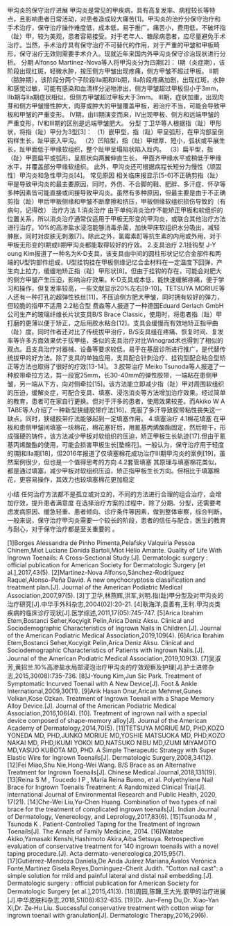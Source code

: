 甲沟炎的保守治疗进展
甲沟炎是常见的甲疾病，具有高复发率、病程较长等特点，且影响患者日常活动，对患者造成较大痛苦[1]。甲沟炎的治疗分保守治疗和手术治疗，保守治疗操作难度低，成本低，易于推广。痛苦小，费用低，不破坏指（趾）甲，较为美观，患者容易接受。对于老年人、糖尿病患者，应尽量避免手术治疗。当然，手术治疗具有保守治疗不可替代的作用，对于严重的甲皱和甲板畸形，保守治疗无效则需要手术介入。现就近年来国内外甲沟炎保守诊治现状进行分析。
分期
Alfonso Martínez-Nova等人将甲沟炎分为四期[2]：
I期（炎症期），该阶段出现红斑，轻微水肿，按压侧方甲皱出现疼痛，侧方甲皱不超过甲板。
II期（脓肿期），该阶段分两个子阶段IIa期和IIb期，IIa阶段疼痛加剧，出现红斑，水肿和感觉过敏，可能有感染和血清样分泌物渗出，侧方甲皱超过甲板但小于3mm，IIb期与IIa期症状相似，但侧方甲皱超过甲板大于3mm。
III期，症状加重，出现肉芽和侧方甲皱慢性肿大，肉芽或肿大的甲皱覆盖甲板，若治疗不当，可能会导致甲板和甲皱的严重变形。
IV期，由III期演变而来，IV出现甲板、侧方和远端甲皱的严重变形，IV和III期的区别是远端甲皱肥大。
分型
丁卫华等人根据指（趾）甲形状，将指（趾）甲分为3型[3]：
（1）嵌甲型，指（趾）甲呈弧形，在甲沟部呈倒钩样生长，趾甲嵌入甲沟。
（2）凹陷型，指（趾）甲增厚、短小，弧状或平展生长，趾甲面低于甲缘软组织，整个趾甲呈塌陷状陷入趾内。
（3）扁平型，指（趾）甲面扁平或弧形，呈扇状向两翼伸直生长， 甲面齐甲缘水平或稍低于甲缘水平，并覆盖部分甲缘软组织。
此外，甲沟炎还可根据病程长短分为慢性（顽固性）甲沟炎和急性甲沟炎[4]。
常见原因
相关临床报显示[5-6]不正确剪指（趾）甲是导致甲沟炎的最主要原因，同时，外伤、不合脚的鞋、肥胖、多汗症、怀孕等多种因素皆可能直接或间接导致甲沟炎。虽然有多种原因，但最主要是由于不正确剪指（趾）甲后甲板侧缘和甲皱不断摩擦和挤压，甲板侧缘软组织损伤导致的（有病句，记得改）
治疗方法
1.消炎治疗
由于单纯消炎治疗不能矫正甲板和软组织的位置关系，所以消炎治疗通常仅适用于甲板无形变的甲沟炎，或联合其他治疗方法进行治疗。10%的高渗盐水浸泡能够消毒杀菌，加快甲床软组织水分吸出，减轻肿胀，同时对皮肤无刺激[7]。除此之外，氯霉素酊等抗生素的内用或外用，对于甲板无形变的I期或II期甲沟炎都能取得较好的疗效。
2.支具治疗
2.1挂钩型
J-Y oung Kim报道了一种名为K-D支具，该支具由中间的圆柱形状记忆合金部件和两端的U型钩部件组成，U型挂钩挂在甲板侧缘记忆合金材料在一定温度下回弹，产生向上拉力，缓缓地矫正指（趾）甲形状[8]。但由于挂钩的存在，可能会对肥大的侧方甲皱产生压迫，影响治疗效果。K-D支具成本低，能快速缓解疼痛，便于学习和操作，但复发率较高，一些文献显示20%左右[9-10]。TETSUYA MORIUE等人还有一种打孔的超弹性铁丝[11]，不压迫侧方肥大甲皱，同时拥有较好的弹力，但较脆的指甲不适用
2.2粘合型
费淼等人报道了一种德国Eduard Gerlach GmbH公司生产的玻璃纤维长片状支具B/S Brace Classic，使用时，将患者指（趾）甲打磨的更薄以便于矫正，之后用胶水粘合[12]。支具会缓慢而有效地矫正指甲曲（趾）度。同时作者还对比了传统拔甲治疗，B/S支具组在疼痛、恢复时间、复发率等许多方面效果优于拔甲组，类似的支具治疗对比Winograd术也得到了相似的观点。且支具治疗对器械、设备等要求较低，易于在基层诊所进行推广，是代替传统拔甲的好方法。除了支具的单独应用，支具配合针刺治疗、挂钩型配合粘合型矫正等方法也取得了很好的疗效[13-14]。
3.胶带治疗
Meiko Tsunoda等人报道了一种胶带牵拉方法，剪一段宽25mm，长30-40mm的弹性胶带，一端粘在患侧甲皱，另一端从下方，向对侧牵拉[15]。该方法能立即减少指（趾）甲对周围软组织的压迫，缓解炎症，可配合支具、填塞、浸泡消炎等方法增加治疗效果。经过简单的教育，患者可在家自行更换。但对于汗多的患者，使用效果较差。而Akiko W A TABE等人介绍了一种新型狭缝胶带疗法[16]，克服了多汗导致胶带粘性丧失这一缺点，同时，狭缝胶带疗法能够起到一定填塞作用。
4.填塞治疗
4.1棉花填塞
在甲板和患侧甲皱间填塞一块棉花，棉花塞好后，用氰基丙烯酸酯固定，然后晾干，形成强硬的铸件，该方法减少甲板对软组织的压迫，矫正甲板生长轨迹[17].但由于氰基丙烯酸酯的使用，可能会损害甲板生长[垫棉花]。一般认为，保守治疗用于轻度的I期和IIa期[18]，但2016年报道了仅填塞棉花成功治疗III期甲沟炎的案例[19]，虽然案例很少，但也是一个值得思考的方向
4.2套管填塞
其原理与填塞棉花类似，都是通过填塞，减少甲板对软组织压迫，矫正指甲板生长方向。但相比于填塞棉花，更容易操作，其效力也较填塞棉花更加稳定


小结
任何治疗方法都不是孤立或对立的，不同的方法进行合理的组合治疗，会增加疗效，提升患者满意度
在选择治疗方案的过程中，除了分期、分型，还需要考虑发病原因、缓急轻重、患者倾向、诊疗条件等因素，做到整体审察，综合判断。一般来说，保守治疗甲沟炎需要一个较长的阶段，患者的信任与配合，医生的教育与耐心，对于保守治疗都是至关重要的
。








[1]Borges Alessandra de Pinho Pimenta,Pelafsky Valquíria Pessoa Chinem,Miot Luciane Donida Bartoli,Miot Hélio Amante. Quality of Life With Ingrown Toenails: A Cross-Sectional Study.[J]. Dermatologic surgery : official publication for American Society for Dermatologic Surgery [et al.],2017,43(5).
[2]Martínez-Nova Alfonso,Sánchez-Rodríguez Raquel,Alonso-Peña David. A new onychocryptosis classification and treatment plan.[J]. Journal of the American Podiatric Medical Association,2007,97(5).
[3]丁卫华,林燕辉,洪军,刘明.指(趾)甲分型及对甲沟炎的治疗研究[J].中华手外科杂志,2004(02):20-21.
[4]耿海洋,袁善有,王利.甲沟炎类疾病的临床诊疗现状[J].医学综述,2011,17(05):745-747.
[5]Arica Ibrahim Etem,Bostanci Seher,Koçyigit Pelin,Arica Deniz Aksu. Clinical and Sociodemographic Characteristics of Ingrown Nails in Children.[J]. Journal of the American Podiatric Medical Association,2019,109(4).
[6]Arica Ibrahim Etem,Bostanci Seher,Kocyigit Pelin,Arica Deniz Aksu. Clinical and Sociodemographic Characteristics of Patients with Ingrown Nails.[J]. Journal of the American Podiatric Medical Association,2019,109(3).
[7]吴淑芳,黄招兰.10%高渗盐水局部浸泡治疗甲沟炎的疗效观察及护理[J].护士进修杂志,2015,30(08):735-736.
[8]J-Young Kim,Jun Sic Park. Treatment of Symptomatic Incurved Toenail with A New Device[J]. Foot & Ankle International,2009,30(11).
[9]Arik Hasan Onur,Arican Mehmet,Gunes Volkan,Kose Ozkan. Treatment of Ingrown Toenail with a Shape Memory Alloy Device.[J]. Journal of the American Podiatric Medical Association,2016,106(4).
[10]. Treatment of ingrown nail with a special device composed of shape-memory alloy[J]. Journal of the American Academy of Dermatology,2014,70(5).
[11]TETSUYA MORIUE MD, PHD,KOZO YONEDA MD, PHD,JUNKO MORIUE MD,YOSHIE MATSUOKA MD, PHD,KOZO NAKAI MD, PHD,IKUMI YOKOI MD,NATSUKO NIBU MD,IZUMI MIYAMOTO MD,YASUO KUBOTA MD, PHD. A Simple Therapeutic Strategy with Super Elastic Wire for Ingrown Toenails[J]. Dermatologic Surgery,2008,34(12).
[12]Fei Miao,Shu Nie,Hong-Wei Wang. B/S Brace as an Alternative Treatment for Ingrown Toenails[J]. Chinese Medical Journal,2018,131(19).
[13]Reina S M , Toucedo I P , María Reina Bueno, et al. Polyethylene Nail Brace for Ingrown Toenails Treatment: A Randomized Clinical Trial[J]. International Journal of Environmental Research and Public Health, 2020, 17(21).
[14]Che-Wei Liu,Yu-Chen Huang. Combination of two types of nail brace for the treatment of complicated ingrown toenails[J]. Indian Journal of Dermatology, Venereology, and Leprology,2017,83(6).
[15]Tsunoda M , Tsunoda K . Patient-Controlled Taping for the Treatment of Ingrown Toenails[J]. The Annals of Family Medicine, 2014.
[16]Watabe Akiko,Yamasaki Kenshi,Hashimoto Akira,Aiba Setsuya. Retrospective evaluation of conservative treatment for 140 ingrown toenails with a novel taping procedure.[J]. Acta dermato-venereologica,2015,95(7).
[17]Gutiérrez-Mendoza Daniela,De Anda Juárez Mariana,Ávalos Verónica Fonte,Martínez Gisela Reyes,Domínguez-Cherit Judith. "Cotton nail cast": a simple solution for mild and painful lateral and distal nail embedding.[J]. Dermatologic surgery : official publication for American Society for Dermatologic Surgery [et al.],2015,41(3).
[18]周园,陈韡,王大光.嵌甲的治疗进展[J].中华皮肤科杂志,2018,51(08):632-635.
[19]Dr. Jun‐Feng Du,Dr. Xiao‐Yan Xi,Dr. Ze‐Hu Liu. Successful conservative treatment with cotton wisp for ingrown toenail with granulation[J]. Dermatologic Therapy,2016,29(6).
